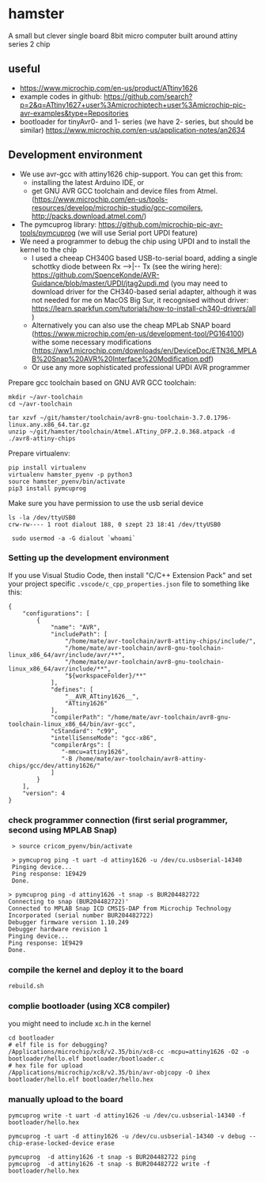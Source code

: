 # hamster
A small but clever single board 8bit micro computer built around attiny series 2 chip

## useful
- https://www.microchip.com/en-us/product/ATtiny1626
- example codes in github: https://github.com/search?p=2&q=ATtiny1627+user%3Amicrochiptech+user%3Amicrochip-pic-avr-examples&type=Repositories
- bootloader for tinyAvr0- and 1- series (we have 2- series, but should be similar)
https://www.microchip.com/en-us/application-notes/an2634



## Development environment
- We use avr-gcc with attiny1626 chip-support. You can get this from: 
   - installing the latest Arduino IDE, or
   - get GNU AVR GCC toolchain and device files from Atmel. (https://www.microchip.com/en-us/tools-resources/develop/microchip-studio/gcc-compilers, http://packs.download.atmel.com/)   
- The pymcuprog library: https://github.com/microchip-pic-avr-tools/pymcuprog (we will use Serial port UPDI feature)
- We need a programmer to debug the chip using UPDI and to install the kernel to the chip
  - I used a cheeap CH340G based USB-to-serial board, adding a single schottky diode between Rx -->|-- Tx (see the wiring here): https://github.com/SpenceKonde/AVR-Guidance/blob/master/UPDI/jtag2updi.md (you may need to download driver for the CH340-based serial adapter, although it was not needed for me on MacOS Big Sur, it recognised without driver: https://learn.sparkfun.com/tutorials/how-to-install-ch340-drivers/all )
  - Alternatively you can also use the cheap MPLab SNAP board (https://www.microchip.com/en-us/development-tool/PG164100) withe some necessary modifications (https://ww1.microchip.com/downloads/en/DeviceDoc/ETN36_MPLAB%20Snap%20AVR%20Interface%20Modification.pdf)
  - Or use any more sophisticated professional UPDI AVR programmer


Prepare gcc toolchain based on GNU AVR GCC toolchain:
```
mkdir ~/avr-toolchain
cd ~/avr-toolchain

tar xzvf ~/git/hamster/toolchain/avr8-gnu-toolchain-3.7.0.1796-linux.any.x86_64.tar.gz
unzip ~/git/hamster/toolchain/Atmel.ATtiny_DFP.2.0.368.atpack -d ./avr8-attiny-chips
```

Prepare virtualenv:
```
pip install virtualenv
virtualenv hamster_pyenv -p python3
source hamster_pyenv/bin/activate
pip3 install pymcuprog
```

Make sure you have permission to use the usb serial device
```
ls -la /dev/ttyUSB0
crw-rw---- 1 root dialout 188, 0 szept 23 18:41 /dev/ttyUSB0

 sudo usermod -a -G dialout `whoami`
```

### Setting up the development environment
If you use Visual Studio Code, then install "C/C++ Extension Pack" and set your project specific `.vscode/c_cpp_properties.json` file to something like this:
```
{
    "configurations": [
        {
            "name": "AVR",
            "includePath": [
                "/home/mate/avr-toolchain/avr8-attiny-chips/include/",
                "/home/mate/avr-toolchain/avr8-gnu-toolchain-linux_x86_64/avr/include/avr/**",
                "/home/mate/avr-toolchain/avr8-gnu-toolchain-linux_x86_64/avr/include/**",
                "${workspaceFolder}/**"
            ],
            "defines": [
                "__AVR_ATtiny1626__",
                "ATtiny1626"
            ],
            "compilerPath": "/home/mate/avr-toolchain/avr8-gnu-toolchain-linux_x86_64/bin/avr-gcc",
            "cStandard": "c99",
            "intelliSenseMode": "gcc-x86",
            "compilerArgs": [
               "-mmcu=attiny1626",
               "-B /home/mate/avr-toolchain/avr8-attiny-chips/gcc/dev/attiny1626/"
            ]
        }
    ],
    "version": 4
}
```

### check programmer connection (first serial programmer, second using MPLAB Snap)
```
 > source cricom_pyenv/bin/activate   
 
 > pymcuprog ping -t uart -d attiny1626 -u /dev/cu.usbserial-14340
 Pinging device...
 Ping response: 1E9429
 Done.

> pymcuprog ping -d attiny1626 -t snap -s BUR204482722
Connecting to snap (BUR204482722)'
Connected to MPLAB Snap ICD CMSIS-DAP from Microchip Technology Incorporated (serial number BUR204482722)
Debugger firmware version 1.10.249
Debugger hardware revision 1
Pinging device...
Ping response: 1E9429
Done.
```

### compile the kernel and deploy it to the board
```
rebuild.sh
```



### complie bootloader (using XC8 compiler)
you might need to include xc.h in the kernel

```
cd bootloader
# elf file is for debugging?
/Applications/microchip/xc8/v2.35/bin/xc8-cc -mcpu=attiny1626 -O2 -o bootloader/hello.elf bootloader/bootloader.c
# hex file for upload
/Applications/microchip/xc8/v2.35/bin/avr-objcopy -O ihex bootloader/hello.elf bootloader/hello.hex
```

### manually upload to the board
```
pymcuprog write -t uart -d attiny1626 -u /dev/cu.usbserial-14340 -f bootloader/hello.hex

pymcuprog -t uart -d attiny1626 -u /dev/cu.usbserial-14340 -v debug --chip-erase-locked-device erase

pymcuprog  -d attiny1626 -t snap -s BUR204482722 ping
pymcuprog  -d attiny1626 -t snap -s BUR204482722 write -f bootloader/hello.hex
```
